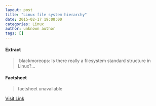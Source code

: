 ```yaml
---
layout: post
title: "Linux file system hierarchy"
date: 2015-02-17 19:00:00
categories: Linux
author: unknown author
tags: []
---
```



#### Extract
>&nbsp;blackmoreops: Is there really a filesystem standard structure in Linux?...

#### Factsheet
>factsheet unavailable

[Visit Link](http://www.linuxtoday.com/upload/linux-file-system-hierarchy-150216170510.html)


